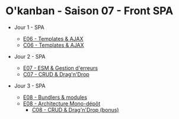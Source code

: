 # O'kanban - Saison 07 - Front SPA

- Jour 1 - SPA
  - [E06 - Templates & AJAX](./docs/cours/E06.md)
  - [C06 - Templates & AJAX](./docs/challenges/C06.md)

- Jour 2 - SPA
  - [E07 - ESM & Gestion d'erreurs](./docs/cours/E07.md)
  - [C07 - CRUD & Drag'n'Drop](./docs/challenges/C07.md)

- Jour 3 - SPA
  - [E08 - Bundlers & modules](./docs/cours/E08.md)
  - [E08 - Architecture Mono-dépôt](./docs/cours/E08.md)
    - [C08 - CRUD & Drag'n'Drop (bonus)](./docs/challenges/C08.md)
